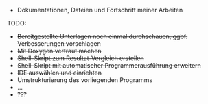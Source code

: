 - Dokumentationen, Dateien und Fortschritt meiner Arbeiten

TODO:
- ~~Bereitgestellte Unterlagen noch einmal durchschauen, ggbf. Verbesserungen vorschlagen~~
- ~~Mit Doxygen vertraut machen~~
- ~~Shell-Skript zum Resultat-Vergleich erstellen~~
- ~~Shell-Skript mit automatischer Programmerausführung erweitern~~
- ~~IDE auswählen und einrichten~~
- Umstrukturierung des vorliegenden Programms
- ...
- ???